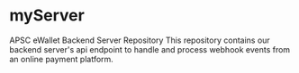 # myServer
APSC eWallet Backend Server Repository
This repository contains our backend server's api endpoint to handle and process webhook events from an online payment platform.
